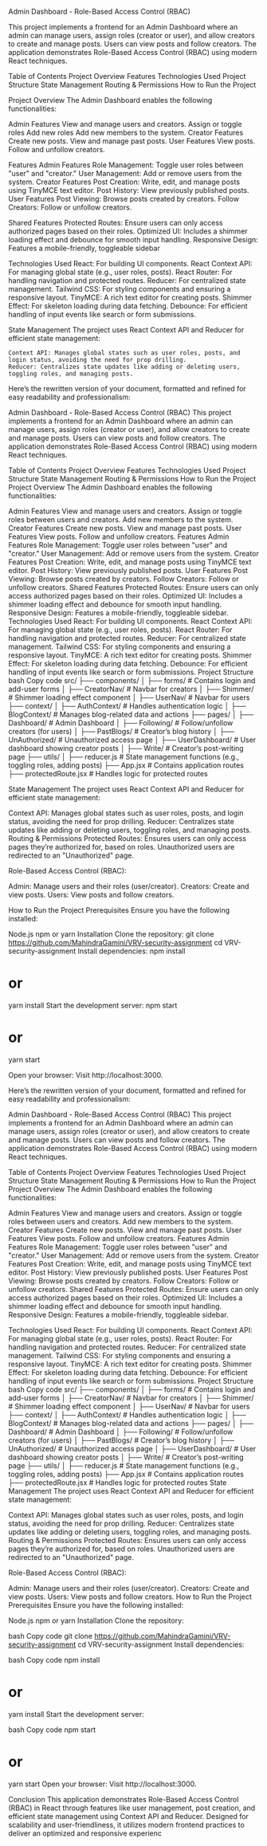 Admin Dashboard - Role-Based Access Control (RBAC) 

This project implements a frontend for an Admin Dashboard where an admin can manage users, assign roles (creator or user), and allow creators to create and manage posts. Users can view posts and follow creators. The application demonstrates Role-Based Access Control (RBAC) using modern React techniques.

Table of Contents
    Project Overview
    Features
    Technologies Used
    Project Structure
    State Management
    Routing & Permissions
    How to Run the Project

Project Overview
The Admin Dashboard enables the following functionalities:

Admin Features
    View and manage users and creators.
    Assign or toggle roles
    Add new roles
    Add new members to the system.
Creator Features
    Create new posts.
    View and manage past posts.
User Features
    View posts.
    Follow and unfollow creators.


Features
    Admin Features
        Role Management: Toggle user roles between "user" and "creator."
        User Management: Add or remove users from the system.
    Creator Features
        Post Creation: Write, edit, and manage posts using TinyMCE text editor.
        Post History: View previously published posts.
    User Features
        Post Viewing: Browse posts created by creators.
        Follow Creators: Follow or unfollow creators.
    

   Shared Features
            Protected Routes: Ensure users can only access authorized pages based on their roles.
            Optimized UI: Includes a shimmer loading effect and debounce for smooth input handling.
            Responsive Design: Features a mobile-friendly, toggleable sidebar 

Technologies Used
    React: For building UI components.
    React Context API: For managing global state (e.g., user roles, posts).
    React Router: For handling navigation and protected routes.
    Reducer: For centralized state management.
    Tailwind CSS: For styling components and ensuring a responsive layout.
    TinyMCE: A rich text editor for creating posts.
    Shimmer Effect: For skeleton loading during data fetching.
    Debounce: For efficient handling of input events like search or form submissions.           





State Management
    The project uses React Context API and Reducer for efficient state management:

    Context API: Manages global states such as user roles, posts, and login status, avoiding the need for prop drilling.
    Reducer: Centralizes state updates like adding or deleting users, toggling roles, and managing posts.

 
Here’s the rewritten version of your document, formatted and refined for easy readability and professionalism:

Admin Dashboard - Role-Based Access Control (RBAC)
This project implements a frontend for an Admin Dashboard where an admin can manage users, assign roles (creator or user), and allow creators to create and manage posts. Users can view posts and follow creators. The application demonstrates Role-Based Access Control (RBAC) using modern React techniques.

Table of Contents
Project Overview
Features
Technologies Used
Project Structure
State Management
Routing & Permissions
How to Run the Project
Project Overview
The Admin Dashboard enables the following functionalities:

Admin Features
View and manage users and creators.
Assign or toggle roles between users and creators.
Add new members to the system.
Creator Features
Create new posts.
View and manage past posts.
User Features
View posts.
Follow and unfollow creators.
Features
Admin Features
Role Management: Toggle user roles between "user" and "creator."
User Management: Add or remove users from the system.
Creator Features
Post Creation: Write, edit, and manage posts using TinyMCE text editor.
Post History: View previously published posts.
User Features
Post Viewing: Browse posts created by creators.
Follow Creators: Follow or unfollow creators.
Shared Features
Protected Routes: Ensure users can only access authorized pages based on their roles.
Optimized UI: Includes a shimmer loading effect and debounce for smooth input handling.
Responsive Design: Features a mobile-friendly, toggleable sidebar.
Technologies Used
React: For building UI components.
React Context API: For managing global state (e.g., user roles, posts).
React Router: For handling navigation and protected routes.
Reducer: For centralized state management.
Tailwind CSS: For styling components and ensuring a responsive layout.
TinyMCE: A rich text editor for creating posts.
Shimmer Effect: For skeleton loading during data fetching.
Debounce: For efficient handling of input events like search or form submissions.
Project Structure
bash
Copy code
src/
├── components/
│   ├── forms/          # Contains login and add-user forms
│   ├── CreatorNav/     # Navbar for creators
│   ├── Shimmer/        # Shimmer loading effect component
│   ├── UserNav/        # Navbar for users
├── context/
│   ├── AuthContext/    # Handles authentication logic
│   ├── BlogContext/    # Manages blog-related data and actions
├── pages/
│   ├── Dashboard/      # Admin Dashboard
│   ├── Following/      # Follow/unfollow creators (for users)
│   ├── PastBlogs/      # Creator’s blog history
│   ├── UnAuthorized/   # Unauthorized access page
│   ├── UserDashboard/  # User dashboard showing creator posts
│   ├── Write/          # Creator’s post-writing page
├── utils/
│   ├── reducer.js      # State management functions (e.g., toggling roles, adding posts)
├── App.jsx             # Contains application routes
├── protectedRoute.jsx  # Handles logic for protected routes

State Management
The project uses React Context API and Reducer for efficient state management:

Context API: Manages global states such as user roles, posts, and login status, avoiding the need for prop drilling.
Reducer: Centralizes state updates like adding or deleting users, toggling roles, and managing posts.
Routing & Permissions
Protected Routes:
Ensures users can only access pages they’re authorized for, based on roles. Unauthorized users are redirected to an "Unauthorized" page.

Role-Based Access Control (RBAC):

Admin: Manage users and their roles (user/creator).
Creators: Create and view posts.
Users: View posts and follow creators.   

How to Run the Project
Prerequisites
Ensure you have the following installed:

Node.js
npm or yarn
Installation
Clone the repository:
git clone https://github.com/MahindraGamini/VRV-security-assignment
cd VRV-security-assignment
Install dependencies:
npm install
# or
yarn install
Start the development server:
npm start
# or
yarn start

Open your browser:
Visit http://localhost:3000.


Here’s the rewritten version of your document, formatted and refined for easy readability and professionalism:

Admin Dashboard - Role-Based Access Control (RBAC)
This project implements a frontend for an Admin Dashboard where an admin can manage users, assign roles (creator or user), and allow creators to create and manage posts. Users can view posts and follow creators. The application demonstrates Role-Based Access Control (RBAC) using modern React techniques.

Table of Contents
Project Overview
Features
Technologies Used
Project Structure
State Management
Routing & Permissions
How to Run the Project
Project Overview
The Admin Dashboard enables the following functionalities:

Admin Features
    View and manage users and creators.
    Assign or toggle roles between users and creators.
    Add new members to the system.
Creator Features
    Create new posts.
    View and manage past posts.
User Features
    View posts.
    Follow and unfollow creators.
Features
Admin Features
    Role Management: Toggle user roles between "user" and "creator."
    User Management: Add or remove users from the system.
Creator Features
    Post Creation: Write, edit, and manage posts using TinyMCE text editor.
    Post History: View previously published posts.
User Features
    Post Viewing: Browse posts created by creators.
    Follow Creators: Follow or unfollow creators.
Shared Features
    Protected Routes: Ensure users can only access authorized pages based on their roles.
    Optimized UI: Includes a shimmer loading effect and debounce for smooth input handling.
Responsive Design: Features a mobile-friendly, toggleable sidebar.



Technologies Used
React: For building UI components.
React Context API: For managing global state (e.g., user roles, posts).
React Router: For handling navigation and protected routes.
Reducer: For centralized state management.
Tailwind CSS: For styling components and ensuring a responsive layout.
TinyMCE: A rich text editor for creating posts.
Shimmer Effect: For skeleton loading during data fetching.
Debounce: For efficient handling of input events like search or form submissions.
Project Structure
bash
Copy code
src/
├── components/
│   ├── forms/          # Contains login and add-user forms
│   ├── CreatorNav/     # Navbar for creators
│   ├── Shimmer/        # Shimmer loading effect component
│   ├── UserNav/        # Navbar for users
├── context/
│   ├── AuthContext/    # Handles authentication logic
│   ├── BlogContext/    # Manages blog-related data and actions
├── pages/
│   ├── Dashboard/      # Admin Dashboard
│   ├── Following/      # Follow/unfollow creators (for users)
│   ├── PastBlogs/      # Creator’s blog history
│   ├── UnAuthorized/   # Unauthorized access page
│   ├── UserDashboard/  # User dashboard showing creator posts
│   ├── Write/          # Creator’s post-writing page
├── utils/
│   ├── reducer.js      # State management functions (e.g., toggling roles, adding posts)
├── App.jsx             # Contains application routes
├── protectedRoute.jsx  # Handles logic for protected routes
State Management
The project uses React Context API and Reducer for efficient state management:

Context API: Manages global states such as user roles, posts, and login status, avoiding the need for prop drilling.
Reducer: Centralizes state updates like adding or deleting users, toggling roles, and managing posts.
Routing & Permissions
Protected Routes:
Ensures users can only access pages they’re authorized for, based on roles. Unauthorized users are redirected to an "Unauthorized" page.

Role-Based Access Control (RBAC):

Admin: Manage users and their roles (user/creator).
Creators: Create and view posts.
Users: View posts and follow creators.
How to Run the Project
Prerequisites
Ensure you have the following installed:

Node.js
npm or yarn
Installation
Clone the repository:

bash
Copy code
git clone https://github.com/MahindraGamini/VRV-security-assignment
cd VRV-security-assignment
Install dependencies:

bash
Copy code
npm install
# or
yarn install
Start the development server:

bash
Copy code
npm start
# or
yarn start
Open your browser:
Visit http://localhost:3000.




Conclusion
This application demonstrates Role-Based Access Control (RBAC) in React through features like user management, post creation, and efficient state management using Context API and Reducer. Designed for scalability and user-friendliness, it utilizes modern frontend practices to deliver an optimized and responsive experienc
